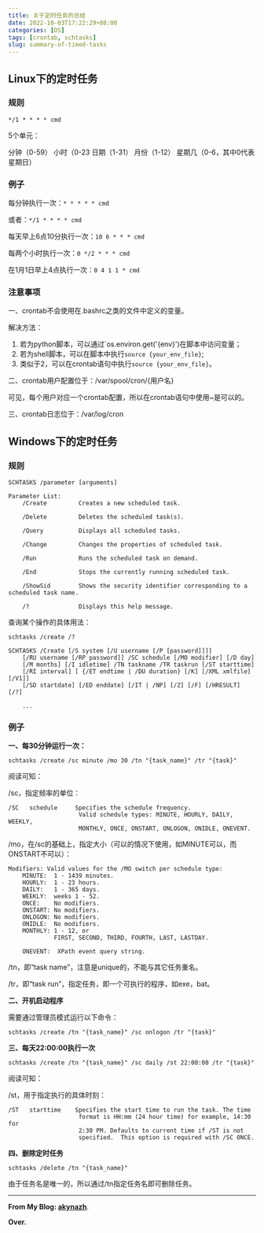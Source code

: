 ```yaml
---
title: 关于定时任务的总结
date: 2022-10-03T17:22:29+08:00
categories: [OS]
tags: [crontab, schtasks]
slug: summary-of-timed-tasks
---
```


## Linux下的定时任务

### 规则

`*/1 * * * * cmd`

5个单元：

分钟（0-59） 小时（0-23  日期（1-31） 月份（1-12） 星期几（0-6，其中0代表星期日）

### 例子

每分钟执行一次：`* * * * * cmd`

或者：`*/1 * * * * cmd`

每天早上6点10分执行一次：`10 6 * * * cmd`

每两个小时执行一次：`0 */2 * * * cmd`

在1月1日早上4点执行一次：`0 4 1 1 * cmd`

### 注意事项

一、crontab不会使用在.bashrc之类的文件中定义的变量。

解决方法：

1. 若为python脚本，可以通过`os.environ.get('{env}')在脚本中访问变量；
2. 若为shell脚本，可以在脚本中执行`source {your_env_file}`;
3. 类似于2，可以在crontab语句中执行`source {your_env_file}`。

二、crontab用户配置位于：/var/spool/cron/{用户名}

可见，每个用户对应一个crontab配置，所以在crontab语句中使用~是可以的。

三、crontab日志位于：/var/log/cron

## Windows下的定时任务

### 规则

```
SCHTASKS /parameter [arguments]

Parameter List:
    /Create         Creates a new scheduled task.

    /Delete         Deletes the scheduled task(s).

    /Query          Displays all scheduled tasks.

    /Change         Changes the properties of scheduled task.

    /Run            Runs the scheduled task on demand.

    /End            Stops the currently running scheduled task.

    /ShowSid        Shows the security identifier corresponding to a scheduled task name.

    /?              Displays this help message.
```

查询某个操作的具体用法：

```
schtasks /create /?

SCHTASKS /Create [/S system [/U username [/P [password]]]]
    [/RU username [/RP password]] /SC schedule [/MO modifier] [/D day]
    [/M months] [/I idletime] /TN taskname /TR taskrun [/ST starttime]
    [/RI interval] [ {/ET endtime | /DU duration} [/K] [/XML xmlfile] [/V1]]
    [/SD startdate] [/ED enddate] [/IT | /NP] [/Z] [/F] [/HRESULT] [/?]

    ...
```

### 例子

**一、每30分钟运行一次：**

`schtasks /create /sc minute /mo 30 /tn "{task_name}" /tr "{task}"`

阅读可知：

/sc，指定频率的单位：

```
/SC   schedule     Specifies the schedule frequency.
                    Valid schedule types: MINUTE, HOURLY, DAILY, WEEKLY,
                    MONTHLY, ONCE, ONSTART, ONLOGON, ONIDLE, ONEVENT.
```

/mo，在/sc的基础上，指定大小（可以的情况下使用，如MINUTE可以，而ONSTART不可以）：

```
Modifiers: Valid values for the /MO switch per schedule type:
    MINUTE:  1 - 1439 minutes.
    HOURLY:  1 - 23 hours.
    DAILY:   1 - 365 days.
    WEEKLY:  weeks 1 - 52.
    ONCE:    No modifiers.
    ONSTART: No modifiers.
    ONLOGON: No modifiers.
    ONIDLE:  No modifiers.
    MONTHLY: 1 - 12, or
             FIRST, SECOND, THIRD, FOURTH, LAST, LASTDAY.

    ONEVENT:  XPath event query string.
```

/tn，即“task name”，注意是unique的，不能与其它任务重名。

/tr，即“task run”，指定任务，即一个可执行的程序，如exe，bat。


**二、开机启动程序**

需要通过管理员模式运行以下命令：

`schtasks /create /tn "{task_name}" /sc onlogon /tr "{task}"`

**三、每天22:00:00执行一次**

`schtasks /create /tn "{task_name}" /sc daily /st 22:00:00 /tr "{task}"`

阅读可知：

/st，用于指定执行的具体时刻：

```
/ST   starttime    Specifies the start time to run the task. The time
                    format is HH:mm (24 hour time) for example, 14:30 for
                    2:30 PM. Defaults to current time if /ST is not
                    specified.  This option is required with /SC ONCE.
```
**四、删除定时任务**

`schtasks /delete /tn "{task_name}"`

由于任务名是唯一的，所以通过/tn指定任务名即可删除任务。

---

**From My Blog: [akynazh](https://akynazh.site)**.

**Over.**